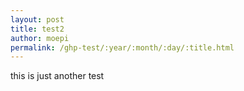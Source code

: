 ```yaml
---
layout: post
title: test2
author: moepi
permalink: /ghp-test/:year/:month/:day/:title.html
---
```


this is just another test
